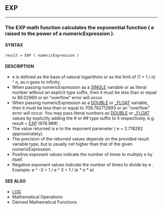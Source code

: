 ## EXP
---

### The EXP math function calculates the exponential function ( e raised to the power of a numericExpression ).

#### SYNTAX

`result = EXP ( numericExpression )`

#### DESCRIPTION
* e is defined as the base of natural logarithms or as the limit of (1 + 1 / n) ^ n, as n goes to infinity.
* When passing numericExpression as a [SINGLE](./SINGLE.md) variable or as literal number without an explicit type suffix, then it must be less than or equal to 88.02969 or an "overflow" error will occur.
* When passing numericExpression as a [DOUBLE](./DOUBLE.md) or [_FLOAT](./_FLOAT.md) variable, then it must be less than or equal to 709.782712893 or an "overflow" error will occur. You may pass literal numbers as [DOUBLE](./DOUBLE.md) or [_FLOAT](./_FLOAT.md) values by explicitly adding the # or ## type suffix to it respectively, e.g. result = [EXP](./EXP.md) (678.9##) .
* The value returned is e to the exponent parameter ( e = 2.718282 approximately).
* The precision of the returned values depends on the provided result variable type, but is usually not higher than that of the given numericExpression .
* Positive exponent values indicate the number of times to multiply e by itself.
* Negative exponent values indicate the number of times to divide by e . Example: e ^ -3 = 1 / e ^ 3 = 1 / (e * e * e)


#### SEE ALSO
* [LOG](./LOG.md)
* Mathematical Operations
* Derived Mathematical Functions
